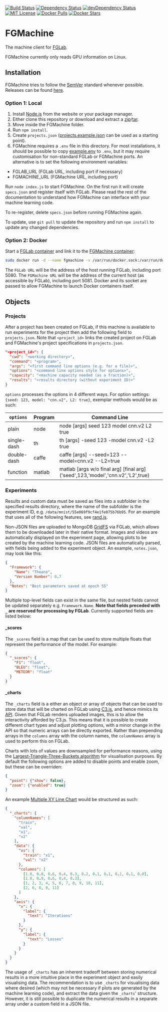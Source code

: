 [![Build Status](https://img.shields.io/travis/Kaixhin/FGMachine.svg)](https://travis-ci.org/Kaixhin/FGMachine)
[![Dependency Status](https://img.shields.io/david/kaixhin/fgmachine.svg)](https://david-dm.org/Kaixhin/FGMachine)
[![devDependency Status](https://img.shields.io/david/dev/kaixhin/fgmachine.svg)](https://david-dm.org/Kaixhin/FGMachine#info=devDependencies)
[![MIT License](https://img.shields.io/badge/license-MIT-blue.svg)](https://github.com/Kaixhin/FGMachine/blob/master/LICENSE)
[![Docker Pulls](https://img.shields.io/docker/pulls/kaixhin/fgmachine.svg)](https://hub.docker.com/r/kaixhin/fgmachine/)
[![Docker Stars](https://img.shields.io/docker/stars/kaixhin/fgmachine.svg)](https://hub.docker.com/r/kaixhin/fgmachine/)

# FGMachine

The machine client for [FGLab](https://github.com/Kaixhin/FGLab).

FGMachine currently only reads GPU information on Linux.

## Installation

FGMachine tries to follow the [SemVer](http://semver.org/) standard whenever possible. Releases can be found [here](https://github.com/Kaixhin/FGMachine/releases).

### Option 1: Local

1. Install [Node.js](https://nodejs.org/) from the website or your package manager.
1. Either clone this repository or download and extract a [zip](https://github.com/Kaixhin/FGMachine/zipball/master)/[tar](https://github.com/Kaixhin/FGMachine/tarball/master).
1. Move inside the FGMachine folder.
1. Run `npm install`.
1. Create `projects.json` ([projects.example.json](https://github.com/Kaixhin/FGMachine/blob/master/projects.example.json) can be used as a starting point).
1. FGMachine requires a `.env` file in this directory. For most installations, it should be possible to copy [example.env](https://github.com/Kaixhin/FGMachine/blob/master/example.env) to `.env`, but it may require customisation for non-standard FGLab or FGMachine ports. An alternative is to set the following environment variables:
  - FGLAB_URL (FGLab URL, including port if necessary)
  - FGMACHINE_URL (FGMachine URL, including port)

Run `node index.js` to start FGMachine. On the first run it will create `specs.json` and register itself with FGLab. Please read the rest of the documentation to understand how FGMachine can interface with your machine learning code.

To re-register, delete `specs.json` before running FGMachine again.

To update, use `git pull` to update the repository and run `npm install` to update any changed dependencies.

### Option 2: Docker

Start a [FGLab container](https://hub.docker.com/r/kaixhin/fglab/) and link it to the [FGMachine container](https://hub.docker.com/r/kaixhin/fgmachine/):

```sh
sudo docker run -d --name fgmachine -v /var/run/docker.sock:/var/run/docker.sock -v $(which docker):$(which docker) -e FGLAB_URL=<FGLab URL> -e FGMACHINE_URL=<FGMachine URL> -p 5081:5081 kaixhin/fgmachine
```

The `FGLab URL` will be the address of the host running FGLab, including port 5080. The `FGMachine URL` will be the address of the current host (as accessible by FGLab), including port 5081. Docker and its socket are passed to allow FGMachine to launch Docker containers itself.

## Objects

### Projects

After a project has been created on FGLab, if this machine is available to run experiments for the project then add the following field to `projects.json`. Note that `<project_id>` links the created project on FGLab and FGMachine's project specifications in `projects.json`.

```json
"<project_id>": {
  "cwd": "<working directory>",
  "command": "<program>",
  "args": "<first command line options (e.g. for a file)>",
  "options": "<command line options style for options>",
  "capacity": "<machine capacity needed (as a fraction)>",
  "results": "<results directory (without experiment ID)>"
}
```

`options` processes the options in 4 different ways. For option settings: `{seed: 123, model: "cnn.v2", L2: true}`, exemplar methods would be as such:

| `options`   | Program | Command Line                                                                    |
|-------------|---------|---------------------------------------------------------------------------------|
| plain       | node    | node [args] seed 123 model cnn.v2 L2 true                                       |
| single-dash | th      | th [args] -seed 123 -model cnn.v2 -L2 true                                      |
| double-dash | caffe   | caffe [args] --seed=123 --model=cnn.v2 --L2=true                                |
| function    | matlab  | matlab [args w/o final arg] [final arg]\('seed',123,'model','cnn.v2','L2',true) |

### Experiments

Results and custom data must be saved as files into a subfolder in the specified results directory, where the name of the subfolder is the experiment ID, e.g. `/data/mnist/55e069f9cf4e1fe075b76b95`. For an example that uses all of the following features, see [rand.js](https://github.com/Kaixhin/FGMachine/blob/master/test/rand.js). 

Non-JSON files are uploaded to MongoDB [GridFS](http://docs.mongodb.org/manual/core/gridfs/) via FGLab, which allows them to be downloaded later in their native format. Images and videos are automatically displayed on the experiment page, allowing plots to be created by the machine learning code. JSON files are automatically parsed, with fields being added to the experiment object. An example, `notes.json`, may look like this:

```json
{
  "Framework": {
    "Name": "Theano",
    "Version Number": 0.7
  },
  "Notes": "Best parameters saved at epoch 55"
}
```

Multiple top-level fields can exist in the same file, but nested fields cannot be updated separately e.g. `Framework.Name`. **Note that fields preceded with `_` are reserved for processing by FGLab**. Currently supported fields are listed below:

#### _scores

The `_scores` field is a map that can be used to store multiple floats that represent the performance of the model. For example:

```json
{
  "_scores": {
    "F1": "float",
    "BLEU": "float",
    "METEOR": "float"
  }
}
```

#### _charts

The `_charts` field is a either an object or array of objects that can be used to store data that will be charted on FGLab using [C3.js](http://c3js.org/), and hence mimics its [API](http://c3js.org/examples.html). Given that FGLab renders uploaded images, this is to allow the interactivity afforded by C3.js. This means that it is possible to create different chart types and adjust plotting options, with a minor change in the API so that numeric arrays can be directly exported. Rather than prepending arrays in the `columns` array with the column names, the `columnNames` array is used to perform this on FGLab.

Charts with lots of values are downsampled for performance reasons, using the [Largest-Triangle-Three-Buckets algorithm](http://hdl.handle.net/1946/15343) for visualisation purposes. By default the following options are added to disable points and enable zoom, but these can be overriden:

```json
{
  "point": {"show": false},
  "zoom": {"enabled": true}
}
```

An example [Multiple XY Line Chart](http://c3js.org/samples/simple_xy_multiple.html) would be structured as such:

```json
{
  "_charts": {
    "columnNames": [
      "train",
      "val",
      "x1",
      "x2"
    ],
    "data": {
      "xs": {
        "train": "x1",
        "val": "x2"
      },
      "columns": [
        [1.0, 0.8, 0.6, 0.4, 0.3, 0.2, 0.1, 0.1, 0.1, 0.1, 0.0],
        [1.0, 0.9, 0.6, 0.4, 0.3],
        [1, 2, 3, 4, 5, 6, 7, 8, 9, 10, 11],
        [2, 6, 8, 9, 11]
      ]
    },
    "axis": {
      "x": {
        "label": {
          "text": "Iterations"
        }
      },
      "y": {
        "label": {
          "text": "Losses"
        }
      }
    }
  }
}
```

The usage of `_charts` has an inherent tradeoff between storing numerical results in a more intuitive place in the experiment object and easily visualising data. The recommendation is to use `_charts` for visualising data where desired (which may not be necessary if plots are generated by the machine learning code), and extract the data given the `_charts`' structure. However, it is still possible to duplicate the numerical results in a separate array under a custom field in a JSON file.
